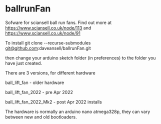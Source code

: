 # ballrunFan

Sofware for sciansell ball run fans. Find out more at https://www.sciansell.co.uk/node/113 and https://www.sciansell.co.uk/node/91

To install 
git clone --recurse-submodules git@github.com:daveansell/ballrunFan.git

then change your arduino sketch folder (in preferences) to the folder you have just created.

There are 3 versions, for different hardware

ball_lift_fan - older hardware

ball_lift_fan_2022 - pre Apr 2022 

ball_lift_fan_2022_Mk2 - post Apr 2022 installs

The hardware is normally an arduino nano atmega328p, they can vary between new and old bootloaders.
